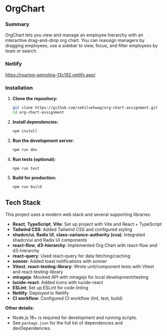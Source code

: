 # OrgChart

### Summary

OrgChart lets you view and manage an employee hierarchy with an interactive drag-and-drop org chart. You can reassign managers by dragging employees, use a sidebar to view, focus, and filter employees by team or search.

### Netlify

https://roaring-semolina-13c192.netlify.app/

### Installation

1. **Clone the repository:**

   ```bash
   git clone https://github.com/sahilsehwag/org-chart-assignment.git
   cd org-chart-assignment
   ```

2. **Install dependencies:**

   ```bash
   npm install
   ```

3. **Run the development server:**

   ```bash
   npm run dev
   ```

4. **Run tests (optional):**

   ```bash
   npm run test
   ```

5. **Build for production:**
   ```bash
   npm run build
   ```

## Tech Stack

This project uses a modern web stack and several supporting libraries:

- **React**, **TypeScript**, **Vite**: Set up project with Vite and React + TypeScript
- **Tailwind CSS**: Added Tailwind CSS and configured styling
- **shadcn/ui**, **Radix UI**, **class-variance-authority (cva)**: Integrated shadcn/ui and Radix UI components
- **react-flow**, **d3-hierarchy**: Implemented Org Chart with react-flow and d3-hierarchy
- **react-query**: Used react-query for data fetching/caching
- **sonner**: Added toast notifications with sonner
- **Vitest**, **react-testing-library**: Wrote unit/component tests with Vitest and react-testing-library
- **miragejs**: Mocked API with miragejs for local development/testing
- **lucide-react**: Added icons with lucide-react
- **ESLint**: Set up ESLint for code linting
- **Netlify**: Deployed to Netlify
- **CI workflow**: Configured CI workflow (lint, test, build)

**Other details:**

- Node.js 18+ is required for development and running scripts.
- See `package.json` for the full list of dependencies and devDependencies.
